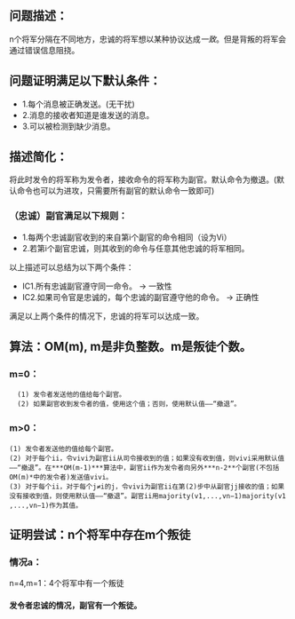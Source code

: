 ## 问题描述：
n个将军分隔在不同地方，忠诚的将军想以某种协议达成*一致*。但是背叛的将军会通过错误信息阻挠。

##  问题证明满足以下默认条件：
* 1.每个消息被正确发送。(无干扰)
* 2.消息的接收者知道是谁发送的消息。
* 3.可以被检测到缺少消息。

## 描述简化：
将此时发令的将军称为发令者，接收命令的将军称为副官。默认命令为撤退。(默认命令也可以为进攻，只需要所有副官的默认命令一致即可)
### （忠诚）副官满足以下规则：
* 1.每两个忠诚副官收到的来自第i个副官的命令相同（设为Vi）
* 2.若第i个副官忠诚，则其收到的命令与任意其他忠诚的将军相同。

以上描述可以总结为以下两个条件：
* IC1.所有忠诚副官遵守同一命令。 -> 一致性
* IC2.如果司令官是忠诚的，每个忠诚的副官遵守他的命令。 -> 正确性

满足以上两个条件的情况下，忠诚的将军可以达成一致。

## 算法：OM(m), m是非负整数。m是叛徒个数。
### m=0：
```
  (1) 发令者发送他的值给每个副官。
  (2) 如果副官收到发令者的值，使用这个值；否则，使用默认值——“撤退”。
```
### m>0：
```
(1) 发令者发送他的值给每个副官。
(2) 对于每个ii，令vivi​为副官ii从司令接收到的值；如果没有收到值，则vivi​采用默认值——“撤退”。在***OM(m-1)***算法中，副官ii作为发令者向另外***n-2**个副官(不包括OM(m)*中的发令者)发送值vivi​。
(3) 对于每个ii，对于每个j≠i的j，令vivi​为副官ii在第(2)步中从副官jj接收的值；如果没有接收到值，则使用默认值——“撤退”。副官ii用majority(v1,...,vn−1)majority(v1​,...,vn−1​)作为其值。
```
    
## 证明尝试：n个将军中存在m个叛徒
### 情况a：
  n=4,m=1：4个将军中有一个叛徒
  #### 发令者忠诚的情况，副官有一个叛徒。
  
